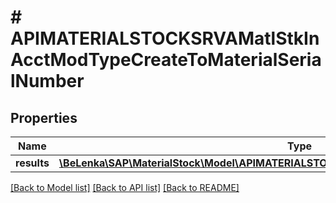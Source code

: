 # # APIMATERIALSTOCKSRVAMatlStkInAcctModTypeCreateToMaterialSerialNumber

## Properties

Name | Type | Description | Notes
------------ | ------------- | ------------- | -------------
**results** | [**\BeLenka\SAP\MaterialStock\Model\APIMATERIALSTOCKSRVAMaterialSerialNumberTypeCreate[]**](APIMATERIALSTOCKSRVAMaterialSerialNumberTypeCreate.md) |  | [optional]

[[Back to Model list]](../../README.md#models) [[Back to API list]](../../README.md#endpoints) [[Back to README]](../../README.md)
